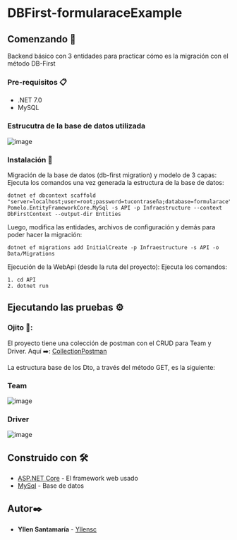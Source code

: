 # DBFirst-formularaceExample

## Comenzando 🚀
Backend básico con 3 entidades para practicar cómo es la migración con el método DB-First
### Pre-requisitos 📋

- .NET 7.0
- MySQL
### Estrucutra de la base de datos utilizada
![image](https://github.com/yllensc/DBFirst-formularaceExample/assets/117176562/84e86f51-3758-4a55-b7e5-a84b32212d93)

### Instalación 🔧

Migración de la base de datos (db-first migration) y modelo de 3 capas:
Ejecuta los comandos una vez generada la estructura de la base de datos:
```
dotnet ef dbcontext scaffold "server=localhost;user=root;password=tucontraseña;database=formularace" Pomelo.EntityFrameworkCore.MySql -s API -p Infraestructure --context DbFirstContext --output-dir Entities
```
Luego, modifica las entidades, archivos de configuración y demás para poder hacer la migración:
```
dotnet ef migrations add InitialCreate -p Infraestructure -s API -o Data/Migrations
```

Ejecución de la WebApi (desde la ruta del proyecto):
Ejecuta los comandos:
```
1. cd API
2. dotnet run
```
## Ejecutando las pruebas ⚙️
### Ojito 👀:
El proyecto tiene una colección de postman con el CRUD para Team y Driver.
Aquí ➡️: [CollectionPostman](https://github.com/yllensc/DBFirst-formularaceExample/blob/main/campusDBFirst.postman_collection.json)

La estructura base de los Dto, a través del método GET, es la siguiente:
### Team
![image](https://github.com/yllensc/DBFirst-formularaceExample/assets/117176562/6b23bd70-930d-4e92-bfc5-611c1e857d1e)

### Driver
![image](https://github.com/yllensc/DBFirst-formularaceExample/assets/117176562/f870d56e-57b1-4cc4-a1c3-a787b142762a)

## Construido con 🛠️

* [ASP.NET Core]([http://www.dropwizard.io/1.0.2/docs/](https://learn.microsoft.com/en-us/aspnet/core/tutorials/first-web-api?view=aspnetcore-7.0&tabs=visual-studio)) - El framework web usado
* [MySql]([https://maven.apache.org/](https://dev.mysql.com/doc/workbench/en/wb-mysql-utilities.html)) - Base de datos


## Autor✒️

* **Yllen Santamaría** - [Yllensc](https://github.com/yllensc)
